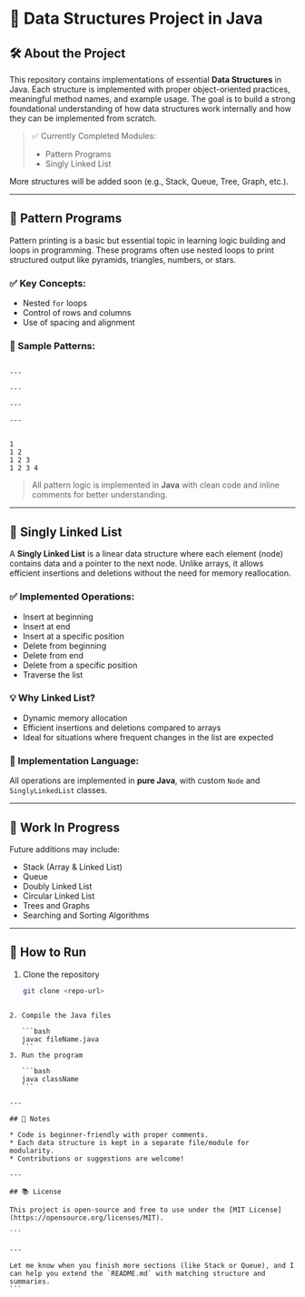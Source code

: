 # 📘 Data Structures Project in Java

## 🛠️ About the Project

This repository contains implementations of essential **Data Structures** in Java. Each structure is implemented with proper object-oriented practices, meaningful method names, and example usage. The goal is to build a strong foundational understanding of how data structures work internally and how they can be implemented from scratch.

> ✅ Currently Completed Modules:
> - Pattern Programs
> - Singly Linked List

More structures will be added soon (e.g., Stack, Queue, Tree, Graph, etc.).

---

## 🔷 Pattern Programs

Pattern printing is a basic but essential topic in learning logic building and loops in programming. These programs often use nested loops to print structured output like pyramids, triangles, numbers, or stars.

### ✅ Key Concepts:
- Nested `for` loops
- Control of rows and columns
- Use of spacing and alignment

### 🧩 Sample Patterns:
```

---

---

---

---

```
```

1
1 2
1 2 3
1 2 3 4

````

> All pattern logic is implemented in **Java** with clean code and inline comments for better understanding.

---

## 🔗 Singly Linked List

A **Singly Linked List** is a linear data structure where each element (node) contains data and a pointer to the next node. Unlike arrays, it allows efficient insertions and deletions without the need for memory reallocation.

### ✅ Implemented Operations:
- Insert at beginning
- Insert at end
- Insert at a specific position
- Delete from beginning
- Delete from end
- Delete from a specific position
- Traverse the list

### 💡 Why Linked List?
- Dynamic memory allocation
- Efficient insertions and deletions compared to arrays
- Ideal for situations where frequent changes in the list are expected

### 📌 Implementation Language:
All operations are implemented in **pure Java**, with custom `Node` and `SinglyLinkedList` classes.

---

## 🚧 Work In Progress

Future additions may include:
- Stack (Array & Linked List)
- Queue
- Doubly Linked List
- Circular Linked List
- Trees and Graphs
- Searching and Sorting Algorithms

---

## 🚀 How to Run

1. Clone the repository
   ```bash
   git clone <repo-url>
````

2. Compile the Java files

   ```bash
   javac fileName.java
   ```
3. Run the program

   ```bash
   java className
   ```

---

## 📎 Notes

* Code is beginner-friendly with proper comments.
* Each data structure is kept in a separate file/module for modularity.
* Contributions or suggestions are welcome!

---

## 📚 License

This project is open-source and free to use under the [MIT License](https://opensource.org/licenses/MIT).

```

---

Let me know when you finish more sections (like Stack or Queue), and I can help you extend the `README.md` with matching structure and summaries.
```
